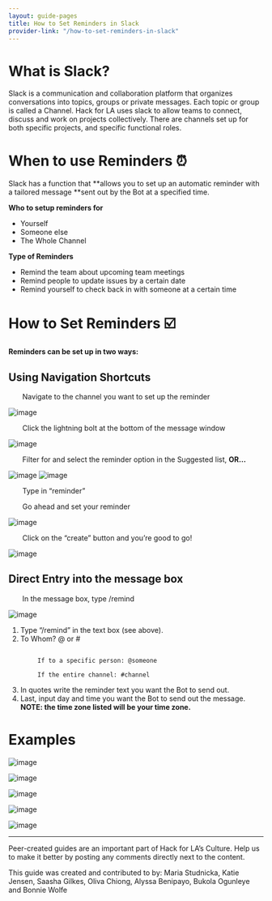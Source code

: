 ```yaml
---
layout: guide-pages
title: How to Set Reminders in Slack
provider-link: "/how-to-set-reminders-in-slack"
---
```


# **What** is Slack?

Slack is a communication and collaboration platform that organizes conversations into topics, groups or private messages.  Each topic or group is called a Channel.  Hack for LA uses slack to allow teams to connect, discuss and work on projects collectively.  There are channels set up for both specific projects, and specific functional roles. 


# **When** to use Reminders ⏰

Slack has a function that **allows you to set up an automatic reminder with a tailored message **sent out by the Bot at a specified time.  

**Who to setup reminders for**
* Yourself 
* Someone else 
* The Whole Channel

**Type of Reminders**

* Remind the team about upcoming team meetings
* Remind people to update issues by a certain date
* Remind yourself to check back in with someone at a certain time


# **How** to Set Reminders ☑️

**Reminders can be set up in two ways:**


## Using Navigation Shortcuts

&nbsp;&nbsp;&nbsp;&nbsp;&nbsp;&nbsp; Navigate to the channel you want to set up the reminder


![image](assets/images/guides/how-to-set-reminders-in-slack/image2.png)



&nbsp;&nbsp;&nbsp;&nbsp;&nbsp;&nbsp; Click the lightning bolt at the bottom of the message window 

![image](assets/images/guides/how-to-set-reminders-in-slack/image15.png)

    




&nbsp;&nbsp;&nbsp;&nbsp;&nbsp;&nbsp; Filter for and select the reminder option in the Suggested list, **OR…**




![image](assets/images/guides/how-to-set-reminders-in-slack/image10.png)
![image](assets/images/guides/how-to-set-reminders-in-slack/image3.png)



&nbsp;&nbsp;&nbsp;&nbsp;&nbsp;&nbsp; Type in “reminder”


&nbsp;&nbsp;&nbsp;&nbsp;&nbsp;&nbsp; Go ahead and set your reminder


![image](assets/images/guides/how-to-set-reminders-in-slack/image16.png)




&nbsp;&nbsp;&nbsp;&nbsp;&nbsp;&nbsp; Click on the “create” button and you’re good to go! 


![image](assets/images/guides/how-to-set-reminders-in-slack/image14.png)






## Direct Entry into the message box


&nbsp;&nbsp;&nbsp;&nbsp;&nbsp;&nbsp; In the message box, type /remind 



![image](assets/images/guides/how-to-set-reminders-in-slack/image11.png)





1. Type “/remind” in the text box (see above).
2. To Whom? @ or # 



```

        If to a specific person: @someone

```

```
        If the entire channel: #channel
```

3. In quotes write the reminder text you want the Bot to send out.
4. Last, input day and time you want the Bot to send out the message. **NOTE: the time zone listed will be your time zone.**


# **Examples**

![image](assets/images/guides/how-to-set-reminders-in-slack/image8.png)




![image](assets/images/guides/how-to-set-reminders-in-slack/image5.png)




![image](assets/images/guides/how-to-set-reminders-in-slack/image9.png)





![image](assets/images/guides/how-to-set-reminders-in-slack/image12.png)




![image](assets/images/guides/how-to-set-reminders-in-slack/image4.png)





---


Peer-created guides are an important part of Hack for LA’s Culture. Help us to make it better by posting any comments directly next to the content.

This guide was created and contributed to by: Maria Studnicka, Katie Jensen, Saasha Gilkes, Oliva Chiong, Alyssa Benipayo, Bukola Ogunleye and Bonnie Wolfe
